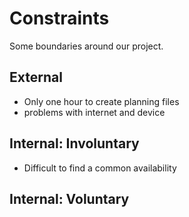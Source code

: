 # Constraints

Some boundaries around our project.

## External

- Only one hour to create planning files
- problems with internet and device
<!--
  constraints coming from the outside that your team has no control over. these may include:
  - project deadlines
  - UI design or color schemes
  - technologies (sometimes a client will tell you what to use)
-->

## Internal: Involuntary

- Difficult to find a common availability

<!--
  constraints that come from within your team, and you have no control over. they may include:
  - each of your individual skill levels
  - amount of time available to work on the project
-->

## Internal: Voluntary

<!--
  constraints that your team decided on to help scope the project. they may include:
  - coding style & conventions
  - agree on a code review checklist for the project repository
  - the number of hours you want to spend working
  - only using the colors black and white
-->
